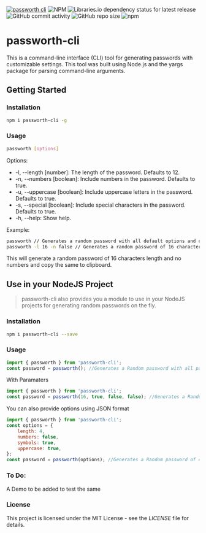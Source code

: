 [![passworth cli](https://github.com/nfinit3/passworth-cli/actions/workflows/npm-publish.yml/badge.svg)](https://github.com/nfinit3/passworth-cli/actions/workflows/npm-publish.yml)
![NPM](https://img.shields.io/npm/l/passworth-cli)
![Libraries.io dependency status for latest release](https://img.shields.io/librariesio/release/npm/passworth-cli)
![GitHub commit activity](https://img.shields.io/github/commit-activity/m/nfinit3/passworth-cli)
![GitHub repo size](https://img.shields.io/github/repo-size/nfinit3/passworth-cli)
![npm](https://img.shields.io/npm/dw/passworth-cli)

# passworth-cli

This is a command-line interface (CLI) tool for generating passwords with customizable settings. This tool was built using Node.js and the yargs package for parsing command-line arguments.

## Getting Started

### Installation

```bash
npm i passworth-cli -g
```

### Usage

```bash
passworth [options]
```

Options:

* -l, --length [number]: The length of the password. Defaults to 12.
* -n, --numbers [boolean]: Include numbers in the password. Defaults to true.
* -u, --uppercase [boolean]: Include uppercase letters in the password. Defaults to true.
* -s, --special [boolean]: Include special characters in the password. Defaults to true.
* -h, --help: Show help.

Example:

```bash
passworth // Generates a random password with all default options and copies it to clipboard.
passworth -l 16 -n false // Generates a random password of 16 characters length with no numbers and copies it to clipboard.

```

This will generate a random password of 16 characters length and no numbers and copy the same to clipboard.

## Use in your NodeJS Project

> passworth-cli also provides you a module to use in your NodeJS projects for generating random passwords on the fly.

### Installation

```bash
npm i passworth-cli --save
```

### Usage

```javascript
import { passworth } from 'passworth-cli';
const password = passworth(); //Generates a Random password with all paramaeters as True and length of 12 => 'AY[5c[=K0MaD'
```

With Paramaters

```javascript
import { passworth } from 'passworth-cli';
const password = passworth(16, true, false, false); //Generates a Random password of 16 Chars with numbers and lowercases and no Special Characters or UpperCase => 'n3g1kacfqdv2owta'
```

You can also provide options using JSON format

```javascript
import { passworth } from 'passworth-cli';
const options = {
    length: 4,
    numbers: false,
    symbols: true,
    uppercase: true,
};
const password = passworth(options); //Generates a Random password of 4 Chars with no digits => 'Qb]p'
```

### To Do:

A Demo to be added to test the same

### License

This project is licensed under the MIT License - see the _LICENSE_ file for details.
